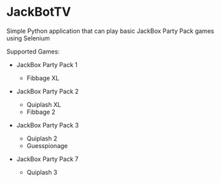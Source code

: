# JackBotTV

Simple Python application that can play basic JackBox Party Pack games using Selenium

Supported Games:
* JackBox Party Pack 1
  * Fibbage XL
  
* JackBox Party Pack 2
  * Quiplash XL
  * Fibbage 2

* JackBox Party Pack 3
  * Quiplash 2
  * Guesspionage

* JackBox Party Pack 7
  * Quiplash 3